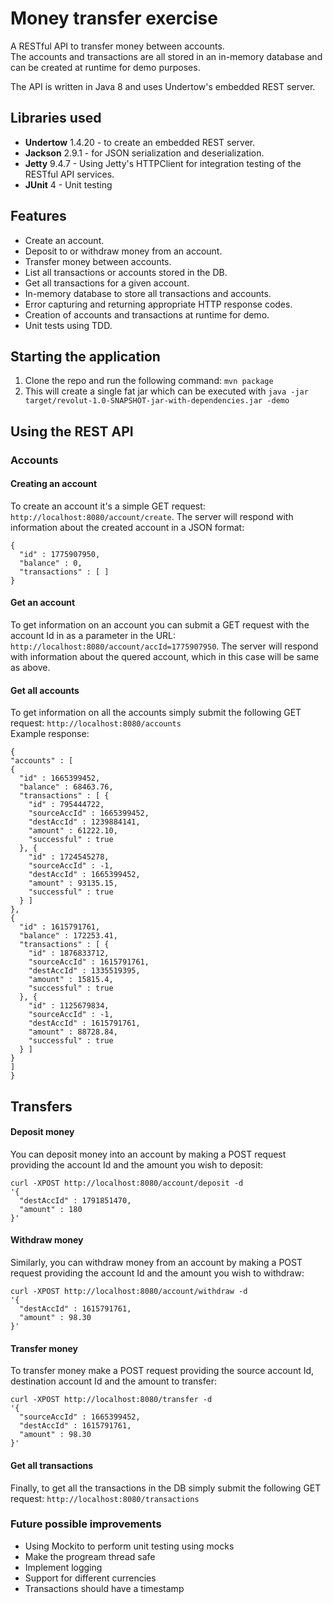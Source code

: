 # Money transfer exercise

A RESTful API to transfer money between accounts.  
The accounts and transactions are all stored in an in-memory database and can be created at runtime for demo purposes.  

The API is written in Java 8 and uses Undertow's embedded REST server.

## Libraries used
- **Undertow** 1.4.20 - to create an embedded REST server.
- **Jackson** 2.9.1 - for JSON serialization and deserialization.
- **Jetty** 9.4.7 - Using Jetty's HTTPClient for integration testing of the RESTful API services.
- **JUnit** 4 - Unit testing

## Features
- Create an account.
- Deposit to or withdraw money from an account.
- Transfer money between accounts.
- List all transactions or accounts stored in the DB.
- Get all transactions for a given account.
- In-memory database to store all transactions and accounts.
- Error capturing and returning appropriate HTTP response codes.
- Creation of accounts and transactions at runtime for demo.
- Unit tests using TDD.

## Starting the application
1. Clone the repo and run the following command: `mvn package`
2. This will create a single fat jar which can be executed with `java -jar target/revolut-1.0-SNAPSHOT-jar-with-dependencies.jar -demo`

## Using the REST API
### Accounts
#### Creating an account  
To create an account it's a simple GET request: `http://localhost:8080/account/create`.
The server will respond with information about the created account in a JSON format:
```
{
  "id" : 1775907950,
  "balance" : 0,
  "transactions" : [ ]
}
```

#### Get an account
To get information on an account you can submit a GET request with the account Id in as a parameter in the URL: `http://localhost:8080/account/accId=1775907950`.
The server will respond with information about the quered account, which in this case will be same as above.

#### Get all accounts
To get information on all the accounts simply submit the following GET request: `http://localhost:8080/accounts`  
Example response:
```
{
"accounts" : [
{
  "id" : 1665399452,
  "balance" : 68463.76,
  "transactions" : [ {
    "id" : 795444722,
    "sourceAccId" : 1665399452,
    "destAccId" : 1239884141,
    "amount" : 61222.10,
    "successful" : true
  }, {
    "id" : 1724545278,
    "sourceAccId" : -1,
    "destAccId" : 1665399452,
    "amount" : 93135.15,
    "successful" : true
  } ]
},
{
  "id" : 1615791761,
  "balance" : 172253.41,
  "transactions" : [ {
    "id" : 1876833712,
    "sourceAccId" : 1615791761,
    "destAccId" : 1335519395,
    "amount" : 15815.4,
    "successful" : true
  }, {
    "id" : 1125679834,
    "sourceAccId" : -1,
    "destAccId" : 1615791761,
    "amount" : 88728.84,
    "successful" : true
  } ]
}
]
}
```

## Transfers
#### Deposit money
You can deposit money into an account by making a POST request providing the account Id and the amount you wish to deposit:
```
curl -XPOST http://localhost:8080/account/deposit -d
'{
  "destAccId" : 1791851470,
  "amount" : 180
}'
```
#### Withdraw money
Similarly, you can withdraw money from an account by making a POST request providing the account Id and the amount you wish to withdraw:
```
curl -XPOST http://localhost:8080/account/withdraw -d
'{
  "destAccId" : 1615791761,
  "amount" : 98.30
}'
```

#### Transfer money
To transfer money make a POST request providing the source account Id, destination account Id and the amount to transfer:
```
curl -XPOST http://localhost:8080/transfer -d
'{
  "sourceAccId" : 1665399452,
  "destAccId" : 1615791761,
  "amount" : 98.30
}'
```

#### Get all transactions
Finally, to get all the transactions in the DB simply submit the following GET request: `http://localhost:8080/transactions`

### Future possible improvements
- Using Mockito to perform unit testing using mocks
- Make the progream thread safe
- Implement logging
- Support for different currencies
- Transactions should have a timestamp
